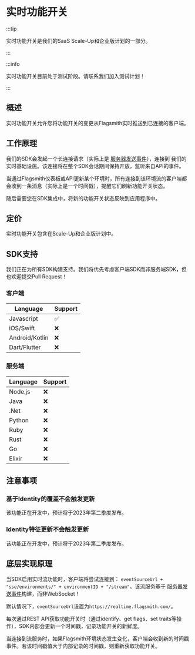 # 实时功能开关

:::tip

实时功能开关是我们的SaaS Scale-Up和企业版计划的一部分。

:::

:::info

实时功能开关目前处于测试阶段。请联系我们加入测试计划！

:::

## 概述

实时功能开关允许您将功能开关的变更从Flagsmith实时推送到已连接的客户端。

## 工作原理

我们的SDK会发起一个长连接请求（实际上是
[服务器发送事件](https://developer.mozilla.org/en-US/docs/Web/API/Server-sent_events/Using_server-sent_events)），连接到
我们的实时基础设施。该连接将在整个SDK会话期间保持开放，监听来自API的事件。

当通过Flagsmith仪表板或API更新某个环境时，所有连接到该环境流的客户端都会收到一条消息（实际上是一个时间戳），提醒它们刷新功能开关状态。

随后需要您在SDK集成中，将新的功能开关状态反映到应用程序中。

## 定价

实时功能开关包含在Scale-Up和企业版计划中。

## SDK支持

我们正在为所有SDK构建支持。我们将优先考虑客户端SDK而非服务端SDK，但也欢迎提交Pull Request！

### 客户端

| Language       | Support |
| -------------- | ------- |
| Javascript     | ✅      |
| iOS/Swift      | ❌      |
| Android/Kotlin | ❌      |
| Dart/Flutter   | ❌      |

### 服务端

| Language | Support |
| -------- | ------- |
| Node.js  | ❌      |
| Java     | ❌      |
| .Net     | ❌      |
| Python   | ❌      |
| Ruby     | ❌      |
| Rust     | ❌      |
| Go       | ❌      |
| Elixir   | ❌      |

## 注意事项

### 基于Identity的覆盖不会触发更新

该功能正在开发中，预计将于2023年第二季度发布。

### Identity特征更新不会触发更新

该功能正在开发中，预计将于2023年第二季度发布。

## 底层实现原理

当SDK启用实时流功能时，客户端将尝试连接到：
`eventSourceUrl + "sse/environments/" + environmentID + "/stream"`。该流服务基于
[服务器发送事件](https://developer.mozilla.org/en-US/docs/Web/API/Server-sent_events)构建，而非WebSocket！

默认情况下，`eventSourceUrl`设置为`https://realtime.flagsmith.com/`。

每次通过REST API获取功能开关时（通过identify、get flags、set traits等操作），SDK内部会更新一个时间戳，记录功能开关的新鲜度。

当连接到流服务时，如果Flagsmith环境状态发生变化，客户端会收到新的时间戳事件。若该时间戳值大于内部记录的时间戳，则重新获取功能开关。